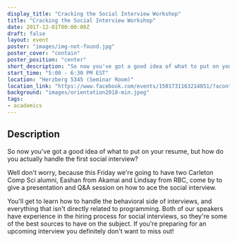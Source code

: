 ```yaml
---
display_title: "Cracking the Social Interview Workshop"
title: "Cracking the Social Interview Workshop"
date: 2017-12-01T00:00:00Z
draft: false
layout: event
poster: "images/img-not-found.jpg"
poster_cover: "contain"
poster_position: "center"
short_description: "So now you've got a good idea of what to put on your resume, but how do you actually handle the first social interview?"
start_time: "5:00 - 6:30 PM EST"
location: "Herzberg 5345 (Seminar Room)"
location_link: "https://www.facebook.com/events/1501731163214851/?acontext=%7B%22event_action_history%22%3A[%7B%22surface%22%3A%22page%22%7D]%7D"
background: "images/orientation2018-min.jpeg"
tags:
- academics
---
```


## Description


So now you've got a good idea of what to put on your resume, but how do you actually handle the first social interview?

Well don't worry, because this Friday we're going to have two Carleton Comp Sci alumni, Eashan from Akamai and Lindsay from RBC, come by to give a presentation and Q&A session on how to ace the social interview.

You'll get to learn how to handle the behavioral side of interviews, and everything that isn't directly related to programming. Both of our speakers have experience in the hiring process for social interviews, so they're some of the best sources to have on the subject. If you're preparing for an upcoming interview you definitely don't want to miss out!